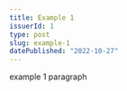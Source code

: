 ```yaml
---
title: Example 1
issuerId: 1
type: post
slug: example-1
datePublished: "2022-10-27"
---
```


example 1 paragraph
